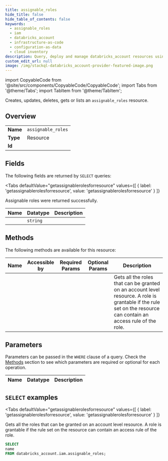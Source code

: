 ```yaml
--- 
title: assignable_roles
hide_title: false
hide_table_of_contents: false
keywords:
  - assignable_roles
  - iam
  - databricks_account
  - infrastructure-as-code
  - configuration-as-data
  - cloud inventory
description: Query, deploy and manage databricks_account resources using SQL
custom_edit_url: null
image: /img/stackql-databricks_account-provider-featured-image.png
---
```


import CopyableCode from '@site/src/components/CopyableCode/CopyableCode';
import Tabs from '@theme/Tabs';
import TabItem from '@theme/TabItem';

Creates, updates, deletes, gets or lists an <code>assignable_roles</code> resource.

## Overview
<table><tbody>
<tr><td><b>Name</b></td><td><code>assignable_roles</code></td></tr>
<tr><td><b>Type</b></td><td>Resource</td></tr>
<tr><td><b>Id</b></td><td><CopyableCode code="databricks_account.iam.assignable_roles" /></td></tr>
</tbody></table>

## Fields

The following fields are returned by `SELECT` queries:

<Tabs
    defaultValue="getassignablerolesforresource"
    values={[
        { label: 'getassignablerolesforresource', value: 'getassignablerolesforresource' }
    ]}
>
<TabItem value="getassignablerolesforresource">

Assignable roles were returned successfully.

<table>
<thead>
    <tr>
    <th>Name</th>
    <th>Datatype</th>
    <th>Description</th>
    </tr>
</thead>
<tbody>
<tr>
    <td><CopyableCode code="name" /></td>
    <td><code>string</code></td>
    <td></td>
</tr>
</tbody>
</table>
</TabItem>
</Tabs>

## Methods

The following methods are available for this resource:

<table>
<thead>
    <tr>
    <th>Name</th>
    <th>Accessible by</th>
    <th>Required Params</th>
    <th>Optional Params</th>
    <th>Description</th>
    </tr>
</thead>
<tbody>
<tr>
    <td><a href="#getassignablerolesforresource"><CopyableCode code="getassignablerolesforresource" /></a></td>
    <td><CopyableCode code="select" /></td>
    <td></td>
    <td></td>
    <td>Gets all the roles that can be granted on an account level resource. A role is grantable if the rule set on the resource can contain an access rule of the role.</td>
</tr>
</tbody>
</table>

## Parameters

Parameters can be passed in the `WHERE` clause of a query. Check the [Methods](#methods) section to see which parameters are required or optional for each operation.

<table>
<thead>
    <tr>
    <th>Name</th>
    <th>Datatype</th>
    <th>Description</th>
    </tr>
</thead>
<tbody>
</tbody>
</table>

## `SELECT` examples

<Tabs
    defaultValue="getassignablerolesforresource"
    values={[
        { label: 'getassignablerolesforresource', value: 'getassignablerolesforresource' }
    ]}
>
<TabItem value="getassignablerolesforresource">

Gets all the roles that can be granted on an account level resource. A role is grantable if the rule set on the resource can contain an access rule of the role.

```sql
SELECT
name
FROM databricks_account.iam.assignable_roles;
```
</TabItem>
</Tabs>
